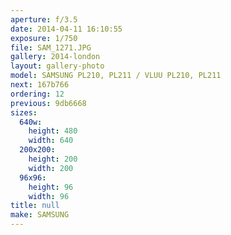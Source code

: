```yaml
---
aperture: f/3.5
date: 2014-04-11 16:10:55
exposure: 1/750
file: SAM_1271.JPG
gallery: 2014-london
layout: gallery-photo
model: SAMSUNG PL210, PL211 / VLUU PL210, PL211
next: 167b766
ordering: 12
previous: 9db6668
sizes:
  640w:
    height: 480
    width: 640
  200x200:
    height: 200
    width: 200
  96x96:
    height: 96
    width: 96
title: null
make: SAMSUNG
---
```

